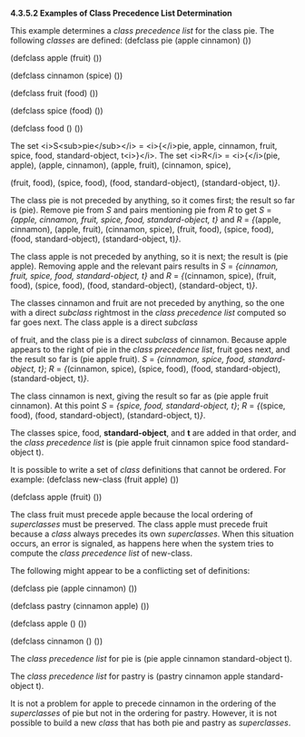 **4.3.5.2 Examples of Class Precedence List Determination** 

This example determines a *class precedence list* for the class pie. The following *classes* are defined: (defclass pie (apple cinnamon) ()) 

(defclass apple (fruit) ()) 

(defclass cinnamon (spice) ()) 

(defclass fruit (food) ()) 

(defclass spice (food) ()) 

(defclass food () ()) 

The set \<i\>S\<sub\>pie\</sub\>\</i\> = \<i\>\{\</i\>pie, apple, cinnamon, fruit, spice, food, standard-object, t\<i\>\}\</i\>. The set \<i\>R\</i\> = \<i\>\{\</i\>(pie, apple), (apple, cinnamon), (apple, fruit), (cinnamon, spice), 

(fruit, food), (spice, food), (food, standard-object), (standard-object, t)*\}*. 

The class pie is not preceded by anything, so it comes first; the result so far is (pie). Remove pie from *S* and pairs mentioning pie from *R* to get *S* = *\{*apple, cinnamon, fruit, spice, food, standard-object, t*\}* and *R* = *\{*(apple, cinnamon), (apple, fruit), (cinnamon, spice), (fruit, food), (spice, food), (food, standard-object), (standard-object, t)*\}*. 

The class apple is not preceded by anything, so it is next; the result is (pie apple). Removing apple and the relevant pairs results in *S* = *\{*cinnamon, fruit, spice, food, standard-object, t*\}* and *R* = *\{*(cinnamon, spice), (fruit, food), (spice, food), (food, standard-object), (standard-object, t)*\}*. 

The classes cinnamon and fruit are not preceded by anything, so the one with a direct *subclass* rightmost in the *class precedence list* computed so far goes next. The class apple is a direct *subclass*  



of fruit, and the class pie is a direct *subclass* of cinnamon. Because apple appears to the right of pie in the *class precedence list*, fruit goes next, and the result so far is (pie apple fruit). *S* = *\{*cinnamon, spice, food, standard-object, t*\}*; *R* = *\{*(cinnamon, spice), (spice, food), (food, standard-object), (standard-object, t)*\}*. 

The class cinnamon is next, giving the result so far as (pie apple fruit cinnamon). At this point *S* = *\{*spice, food, standard-object, t*\}*; *R* = *\{*(spice, food), (food, standard-object), (standard-object, t)*\}*. 

The classes spice, food, **standard-object**, and **t** are added in that order, and the *class precedence list* is (pie apple fruit cinnamon spice food standard-object t). 

It is possible to write a set of *class* definitions that cannot be ordered. For example: (defclass new-class (fruit apple) ()) 

(defclass apple (fruit) ()) 

The class fruit must precede apple because the local ordering of *superclasses* must be preserved. The class apple must precede fruit because a *class* always precedes its own *superclasses*. When this situation occurs, an error is signaled, as happens here when the system tries to compute the *class precedence list* of new-class. 

The following might appear to be a conflicting set of definitions: 

(defclass pie (apple cinnamon) ()) 

(defclass pastry (cinnamon apple) ()) 

(defclass apple () ()) 

(defclass cinnamon () ()) 

The *class precedence list* for pie is (pie apple cinnamon standard-object t). 

The *class precedence list* for pastry is (pastry cinnamon apple standard-object t). 

It is not a problem for apple to precede cinnamon in the ordering of the *superclasses* of pie but not in the ordering for pastry. However, it is not possible to build a new *class* that has both pie and pastry as *superclasses*. 

